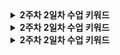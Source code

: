 
<details>
<summary><strong>2주차 2일차 수업 키워드</strong></summary>

| 키워드 | 정리 |
|:---|:---|
| Thread | 하나의 프로세스 내에서, 동시에 실행될 수 있는 독립적인 실행 단위 |
| start()와 run()의 차이점 | start()는 스레드를 생성 후 실행하지만, run()은 현재 스레드에서 실행한다. |
| (선택) Java Thread의 생명주기 |  |
| Runnable | 스레드가 실행할 작업 코드를 정의하기 위한 표준 인터페이스 |
| ExecutorService | 스레드 풀 기반의 비동기 작업을 관리하는 "고수준 스레드 실행 서비스 인터페이스" |
| ThreadPoolExecutor |  |
| newFixedThreadPool / newCachedThreadPool / newSingleThreadExecutor | 지정된 갯수의 스레드를 사용하는 풀 생성 / 필요한 만큼 스레드를 무한정 생성하는 스레드 풀 / 하나의 스레드로 구성된 스레드 풀 |
| execute() vs submit() | 실행 결과나 예외 정보를 호출하지 않는 작업 시작 방식 vs 스레드 작업 결과 객체인 Future<T>를 반환하는 작업 시작 방식 |
| Future | Callable가 스레드 작업 후 반환하는 실행 결과 객체 |
| completableFuture |  |
| Callable vs Runnable | 결과를 반환하는 스레드 요청 형식 vs 결과를 반환하지 않는 요청 형식 |
| shutdown() vs shutdownNow() | 대기 큐의 남은 작업을 끝낸 후 정상 종료 vs 대기 큐의 작업을 취소하고, 스레드에 인터럽트를 요청하는 강제 종료 |
| Thread Pool | 스레드를 미리 생성해두고, 작업이 끝난 후 스레드를 재사용하기 위한 영역 |
| corePoolSize |  |
| maximumPoolSize |  |
| keepAliveTime |  |
| BlockingQueue | ExecutorService에 요청된 외부 작업이 스레드 수보다 많을 경우 FIFO 방식으로 저장하는 대기 큐 |
| ThreadPoolExecutor |  |
| RejectedExecutionHandler |  |
| awaitTermination() |  |

</details>


<details>
<summary><strong>2주차 2일차 수업 키워드</strong></summary>

| 키워드 | 정리 |
|:---|:---|
| Thread | 하나의 프로세스 내에서, 동시에 실행될 수 있는 독립적인 실행 단위 |
| start()와 run()의 차이점 | start()는 스레드를 생성 후 실행하지만, run()은 현재 스레드에서 실행한다. |
| (선택) Java Thread의 생명주기 |  |
| Runnable | 스레드가 실행할 작업 코드를 정의하기 위한 표준 인터페이스 |
| ExecutorService | 스레드 풀 기반의 비동기 작업을 관리하는 "고수준 스레드 실행 서비스 인터페이스" |
| ThreadPoolExecutor |  |
| newFixedThreadPool / newCachedThreadPool / newSingleThreadExecutor | 지정된 갯수의 스레드를 사용하는 풀 생성 / 필요한 만큼 스레드를 무한정 생성하는 스레드 풀 / 하나의 스레드로 구성된 스레드 풀 |
| execute() vs submit() | 실행 결과나 예외 정보를 호출하지 않는 작업 시작 방식 vs 스레드 작업 결과 객체인 Future<T>를 반환하는 작업 시작 방식 |
| Future | Callable가 스레드 작업 후 반환하는 실행 결과 객체 |
| completableFuture |  |
| Callable vs Runnable | 결과를 반환하는 스레드 요청 형식 vs 결과를 반환하지 않는 요청 형식 |
| shutdown() vs shutdownNow() | 대기 큐의 남은 작업을 끝낸 후 정상 종료 vs 대기 큐의 작업을 취소하고, 스레드에 인터럽트를 요청하는 강제 종료 |
| Thread Pool | 스레드를 미리 생성해두고, 작업이 끝난 후 스레드를 재사용하기 위한 영역 |
| corePoolSize |  |
| maximumPoolSize |  |
| keepAliveTime |  |
| BlockingQueue | ExecutorService에 요청된 외부 작업이 스레드 수보다 많을 경우 FIFO 방식으로 저장하는 대기 큐 |
| ThreadPoolExecutor |  |
| RejectedExecutionHandler |  |
| awaitTermination() |  |

</details>


<details>
<summary><strong>2주차 2일차 수업 키워드</strong></summary>

| 키워드 | 정리 |
|:---|:---|
| Thread | 하나의 프로세스 내에서, 동시에 실행될 수 있는 독립적인 실행 단위 |
| start()와 run()의 차이점 | start()는 스레드를 생성 후 실행하지만, run()은 현재 스레드에서 실행한다. |
| (선택) Java Thread의 생명주기 |  |
| Runnable | 스레드가 실행할 작업 코드를 정의하기 위한 표준 인터페이스 |
| ExecutorService | 스레드 풀 기반의 비동기 작업을 관리하는 "고수준 스레드 실행 서비스 인터페이스" |
| ThreadPoolExecutor |  |
| newFixedThreadPool / newCachedThreadPool / newSingleThreadExecutor | 지정된 갯수의 스레드를 사용하는 풀 생성 / 필요한 만큼 스레드를 무한정 생성하는 스레드 풀 / 하나의 스레드로 구성된 스레드 풀 |
| execute() vs submit() | 실행 결과나 예외 정보를 호출하지 않는 작업 시작 방식 vs 스레드 작업 결과 객체인 Future<T>를 반환하는 작업 시작 방식 |
| Future | Callable가 스레드 작업 후 반환하는 실행 결과 객체 |
| completableFuture |  |
| Callable vs Runnable | 결과를 반환하는 스레드 요청 형식 vs 결과를 반환하지 않는 요청 형식 |
| shutdown() vs shutdownNow() | 대기 큐의 남은 작업을 끝낸 후 정상 종료 vs 대기 큐의 작업을 취소하고, 스레드에 인터럽트를 요청하는 강제 종료 |
| Thread Pool | 스레드를 미리 생성해두고, 작업이 끝난 후 스레드를 재사용하기 위한 영역 |
| corePoolSize |  |
| maximumPoolSize |  |
| keepAliveTime |  |
| BlockingQueue | ExecutorService에 요청된 외부 작업이 스레드 수보다 많을 경우 FIFO 방식으로 저장하는 대기 큐 |
| ThreadPoolExecutor |  |
| RejectedExecutionHandler |  |
| awaitTermination() |  |

</details>

